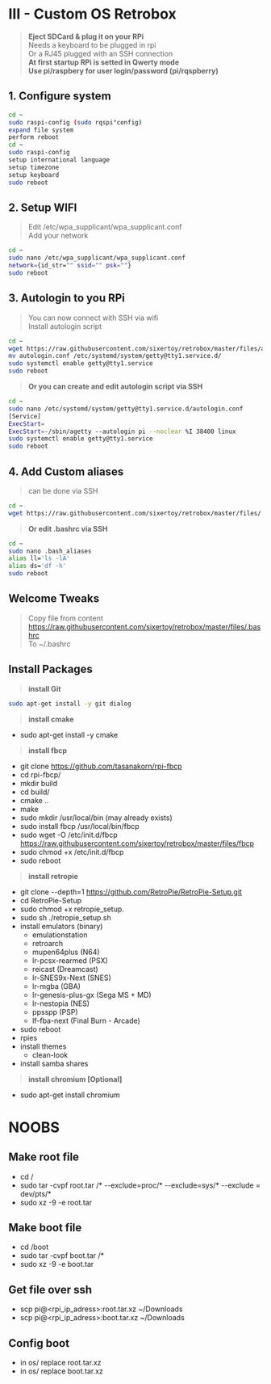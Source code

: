 # III - Custom OS Retrobox

> **Eject SDCard & plug it on your RPi**<br>
> Needs a keyboard to be plugged in rpi<br>
> Or a RJ45 plugged with an SSH connection<br>
> **At first startup RPi is setted in Qwerty mode**<br>
> **Use pi/raspbery for user login/password (pi/rqspberry)**

## 1. Configure system

```bash
cd ~
sudo raspi-config (sudo rqspi°config)
expand file system
perform reboot
cd ~
sudo raspi-config
setup international language
setup timezone
setup keyboard
sudo reboot
```

## 2. Setup WIFI

> Edit /etc/wpa_supplicant/wpa_supplicant.conf<br>
> Add your network

```bash
cd ~
sudo nano /etc/wpa_supplicant/wpa_supplicant.conf
network={id_str="" ssid="" psk=""}
sudo reboot
```

## 3. Autologin to you RPi

> You can now connect with SSH via wifi<br>
> Install autologin script

```bash
cd ~
wget https://raw.githubusercontent.com/sixertoy/retrobox/master/files/autologin.conf
mv autologin.conf /etc/systemd/system/getty@tty1.service.d/
sudo systemctl enable getty@tty1.service
sudo reboot
```

> **Or you can create and edit autologin script via SSH**

```bash
cd ~
sudo nano /etc/systemd/system/getty@tty1.service.d/autologin.conf
[Service]
ExecStart=
ExecStart=-/sbin/agetty --autologin pi --noclear %I 38400 linux
sudo systemctl enable getty@tty1.service
sudo reboot
```

## 4. Add Custom aliases

> can be done via SSH

```bash
cd ~
wget https://raw.githubusercontent.com/sixertoy/retrobox/master/files/.bash_aliases
```

> **Or edit .bashrc via SSH**

```bash
cd ~
sudo nano .bash_aliases
alias ll='ls -lA'
alias ds='df -h'
sudo reboot
```

## Welcome Tweaks

> Copy file from content https://raw.githubusercontent.com/sixertoy/retrobox/master/files/.bashrc<br>
> To ~/.bashrc

## Install Packages

> **install Git**

```bash
sudo apt-get install -y git dialog
```

> **install cmake**

- sudo apt-get install -y cmake

> **install fbcp**

- git clone https://github.com/tasanakorn/rpi-fbcp
- cd rpi-fbcp/
- mkdir build
- cd build/
- cmake ..
- make
- sudo mkdir /usr/local/bin (may already exists)
- sudo install fbcp /usr/local/bin/fbcp
- sudo wget -O /etc/init.d/fbcp https://raw.githubusercontent.com/sixertoy/retrobox/master/files/fbcp
- sudo chmod +x /etc/init.d/fbcp
- sudo reboot

> **install retropie**

- git clone --depth=1 https://github.com/RetroPie/RetroPie-Setup.git
- cd RetroPie-Setup
- sudo chmod +x retropie_setup.
- sudo sh ./retropie_setup.sh
- install emulators (binary)
  - emulationstation
  - retroarch
  - mupen64plus (N64)
  - lr-pcsx-rearmed (PSX)
  - reicast (Dreamcast)
  - lr-SNES9x-Next (SNES)
  - lr-mgba (GBA)
  - lr-genesis-plus-gx (Sega MS + MD)
  - lr-nestopia (NES)
  - ppsspp (PSP)
  - lf-fba-next (Final Burn - Arcade)
- sudo reboot
- rpies
- install themes
  - clean-look
- install samba shares

> **install chromium [Optional]**

- sudo apt-get install chromium

# NOOBS

## Make root file

- cd /
- sudo tar -cvpf root.tar /* --exclude=proc/* --exclude=sys/* --exclude = dev/pts/*
- sudo xz  -9  -e  root.tar

## Make boot file

- cd /boot
- sudo tar -cvpf boot.tar /*
- sudo xz  -9  -e  boot.tar

## Get file over ssh

- scp pi@<rpi_ip_adress>:root.tar.xz ~/Downloads
- scp pi@<rpi_ip_adress>:boot.tar.xz ~/Downloads

## Config boot


- in os/ replace root.tar.xz
- in os/ replace boot.tar.xz
